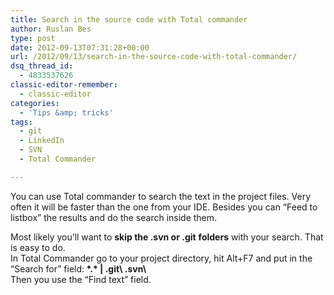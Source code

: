 ```yaml
---
title: Search in the source code with Total commander
author: Ruslan Bes
type: post
date: 2012-09-13T07:31:28+00:00
url: /2012/09/13/search-in-the-source-code-with-total-commander/
dsq_thread_id:
  - 4833537626
classic-editor-remember:
  - classic-editor
categories:
  - 'Tips &amp; tricks'
tags:
  - git
  - LinkedIn
  - SVN
  - Total Commander

---
```

You can use Total commander to search the text in the project files. Very often it will be faster than the one from your IDE. Besides you can &#8220;Feed to listbox&#8221; the results and do the search inside them.

<p style="text-align: left;">
  Most likely you&#8217;ll want to <strong>skip the .svn or .git</strong> <strong>folders</strong> with your search. That is easy to do.<br /> In Total Commander go to your project directory, hit Alt+F7 and put in the &#8220;Search for&#8221; field:<strong> *.* | .git\ .svn\<br /> </strong>Then you use the &#8220;Find text&#8221; field.
</p>